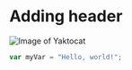 # Adding header
![Image of Yaktocat](https://tse2.mm.bing.net/th?id=OIP.B39-1EvwOFXOffOfIKZT0AHaEK&pid=Api&P=0&h=180)
``` javascript
var myVar = "Hello, world!";
```
